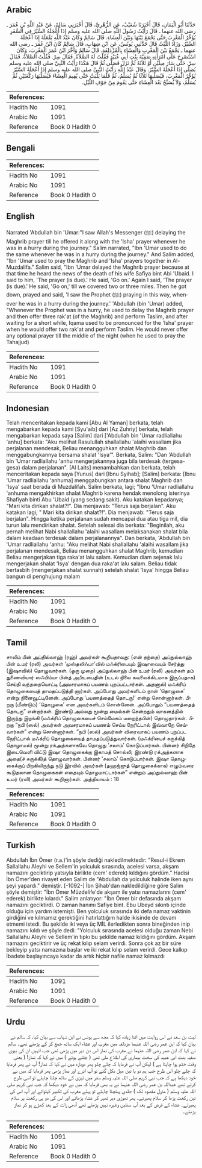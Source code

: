 ## Arabic


<div dir="rtl" lang="ar" style={{fontSize:'larger',backgroundColor:'#f8f9fa',padding:20}}>
حَدَّثَنَا أَبُو الْيَمَانِ، قَالَ أَخْبَرَنَا شُعَيْبٌ، عَنِ الزُّهْرِيِّ، قَالَ أَخْبَرَنِي سَالِمٌ، عَنْ عَبْدِ اللَّهِ بْنِ عُمَرَ ـ رضى الله عنهما ـ قَالَ رَأَيْتُ رَسُولَ اللَّهِ صلى الله عليه وسلم إِذَا أَعْجَلَهُ السَّيْرُ فِي السَّفَرِ يُؤَخِّرُ الْمَغْرِبَ حَتَّى يَجْمَعَ بَيْنَهَا وَبَيْنَ الْعِشَاءِ‏.‏ قَالَ سَالِمٌ وَكَانَ عَبْدُ اللَّهِ يَفْعَلُهُ إِذَا أَعْجَلَهُ السَّيْرُ‏.‏ وَزَادَ اللَّيْثُ قَالَ حَدَّثَنِي يُونُسُ، عَنِ ابْنِ شِهَابٍ، قَالَ سَالِمٌ كَانَ ابْنُ عُمَرَ ـ رضى الله عنهما ـ يَجْمَعُ بَيْنَ الْمَغْرِبِ وَالْعِشَاءِ بِالْمُزْدَلِفَةِ‏.‏ قَالَ سَالِمٌ وَأَخَّرَ ابْنُ عُمَرَ الْمَغْرِبَ، وَكَانَ اسْتُصْرِخَ عَلَى امْرَأَتِهِ صَفِيَّةَ بِنْتِ أَبِي عُبَيْدٍ فَقُلْتُ لَهُ الصَّلاَةُ‏.‏ فَقَالَ سِرْ‏.‏ فَقُلْتُ الصَّلاَةُ‏.‏ فَقَالَ سِرْ‏.‏ حَتَّى سَارَ مِيلَيْنِ أَوْ ثَلاَثَةً ثُمَّ نَزَلَ فَصَلَّى ثُمَّ قَالَ هَكَذَا رَأَيْتُ النَّبِيَّ صلى الله عليه وسلم يُصَلِّي إِذَا أَعْجَلَهُ السَّيْرُ‏.‏ وَقَالَ عَبْدُ اللَّهِ رَأَيْتُ النَّبِيَّ صلى الله عليه وسلم إِذَا أَعْجَلَهُ السَّيْرُ يُؤَخِّرُ الْمَغْرِبَ، فَيُصَلِّيهَا ثَلاَثًا ثُمَّ يُسَلِّمُ، ثُمَّ قَلَّمَا يَلْبَثُ حَتَّى يُقِيمَ الْعِشَاءَ فَيُصَلِّيَهَا رَكْعَتَيْنِ ثُمَّ يُسَلِّمُ، وَلاَ يُسَبِّحُ بَعْدَ الْعِشَاءِ حَتَّى يَقُومَ مِنْ جَوْفِ اللَّيْلِ‏.‏
</div>
<div style={{backgroundColor:'#f8f9fa',padding:20, marginBottom: 10}}><table> <thead> <tr> <th>References:</th> <th></th> </tr> </thead> <tbody><tr><td>Hadith No</td><td>1091</td></tr><tr><td>Arabic No</td><td>1091</td></tr><tr><td>Reference</td><td>Book 0 Hadith 0</td></tr></tbody></table></div>

## Bengali


<div dir="ltr" lang="bn" style={{fontSize:'larger',backgroundColor:'#f8f9fa',padding:20}}>

</div>
<div style={{backgroundColor:'#f8f9fa',padding:20, marginBottom: 10}}><table> <thead> <tr> <th>References:</th> <th></th> </tr> </thead> <tbody><tr><td>Hadith No</td><td>1091</td></tr><tr><td>Arabic No</td><td>1091</td></tr><tr><td>Reference</td><td>Book 0 Hadith 0</td></tr></tbody></table></div>

## English


<div dir="ltr" lang="en" style={{fontSize:'larger',backgroundColor:'#f8f9fa',padding:20}}>
Narrated 'Abdullah bin 'Umar:"I saw Allah's Messenger (ﷺ) delaying the Maghrib prayer till he offered it along with the 'Isha' prayer whenever he was in a hurry during the journey." Salim narrated, "Ibn 'Umar used to do the same whenever he was in a hurry during the journey." And Salim added, "Ibn 'Umar used to pray the Maghrib and 'Isha' prayers together in Al-Muzdalifa." Salim said, "Ibn 'Umar delayed the Maghrib prayer because at that time he heard the news of the death of his wife Safiya bint Abi 'Ubaid. I said to him, 'The prayer (is due).' He said, 'Go on.' Again I said, 'The prayer (is due).' He said, 'Go on,' till we covered two or three miles. Then he got down, prayed and said, 'I saw the Prophet (ﷺ) praying in this way, whenever he was in a hurry during the journey.' 'Abdullah (bin 'Umar) added, "Whenever the Prophet was in a hurry, he used to delay the Maghrib prayer and then offer three rak'at (of the Maghrib) and perform Taslim, and after waiting for a short while, Iqama used to be pronounced for the 'Isha' prayer when he would offer two rak'at and perform Taslim. He would never offer any optional prayer till the middle of the night (when he used to pray the Tahajjud)
</div>
<div style={{backgroundColor:'#f8f9fa',padding:20, marginBottom: 10}}><table> <thead> <tr> <th>References:</th> <th></th> </tr> </thead> <tbody><tr><td>Hadith No</td><td>1091</td></tr><tr><td>Arabic No</td><td>1091</td></tr><tr><td>Reference</td><td>Book 0 Hadith 0</td></tr></tbody></table></div>

## Indonesian


<div dir="ltr" lang="id" style={{fontSize:'larger',backgroundColor:'#f8f9fa',padding:20}}>
Telah menceritakan kepada kami [Abu Al Yaman] berkata, telah mengabarkan kepada kami [Syu'aib] dari [Az Zuhriy] berkata, telah mengabarkan kepada saya [Salim] dari ['Abdullah bin 'Umar radliallahu 'anhu] berkata: "Aku melihat Rasulullah shallallahu 'alaihi wasallam jika perjalanan mendesak, Beliau menangguhkan shalat Maghrib dan menggabungkannya bersama shalat 'Isya'". Berkata, Salim: "Dan 'Abdullah bin 'Umar radliallahu 'anhu mengerjakannya juga bila terdesak (tergesa-gesa) dalam perjalanan". [Al Laits] menambahkan dan berkata, telah menceritakan kepada saya [Yunus] dari [Ibnu Syihab]; [Salim] berkata: [Ibnu 'Umar radliallahu 'anhuma] menggabungkan antara shalat Maghrib dan 'Isya' saat berada di Muzdalifah. Salim berkata, lagi; "Ibnu 'Umar radliallahu 'anhuma mengakhirkan shalat Maghrib karena hendak menolong isterinya Shafiyah binti Abu 'Ubaid (yang sedang sakit). Aku katakan kepadanya; "Mari kita dirikan shalat?!". Dia menjawab: "Terus saja berjalan". Aku katakan lagi; " Mari kita dirikan shalat?!". Dia menjawab: "Terus saja berjalan". Hingga ketika perjalanan sudah mencapai dua atau tiga mil, dia turun lalu mendirikan shalat. Setelah selesai dia berkata: "Beginilah, aku pernah melihat Nabi shallallahu 'alaihi wasallam melaksanakan shalat bila dalam keadaan terdesak dalam perjalanannya". Dan berkata, 'Abdullah bin 'Umar radliallahu 'anhu: "Aku melihat Nabi shallallahu 'alaihi wasallam jika perjalanan mendesak, Beliau menangguhkan shalat Maghrib, kemudian Beliau mengerjakan tiga raka'at lalu salam. Kemudian diam sejenak lalu mengerjakan shalat 'Isya' dengan dua raka'at lalu salam. Beliau tidak bertasbih (mengerjakan shalat sunnah) setelah shalat 'Isya' hingga Beliau bangun di penghujung malam
</div>
<div style={{backgroundColor:'#f8f9fa',padding:20, marginBottom: 10}}><table> <thead> <tr> <th>References:</th> <th></th> </tr> </thead> <tbody><tr><td>Hadith No</td><td>1091</td></tr><tr><td>Arabic No</td><td>1091</td></tr><tr><td>Reference</td><td>Book 0 Hadith 0</td></tr></tbody></table></div>

## Tamil


<div dir="ltr" lang="ta" style={{fontSize:'larger',backgroundColor:'#f8f9fa',padding:20}}>
சாலிம் பின் அப்தில்லாஹ் (ரஹ்) அவர்கள் கூறியதாவது: (என் தந்தை) அப்துல்லாஹ் பின் உமர் (ரலி) அவர்கள் ‘முஸ்தலிஃபா’வில் மஃக்ரிபையும் இஷாவையும் சேர்த்து (இஷாவில்) தொழுவார்கள். (ஒரு முறை) அப்துல்லாஹ் பின் உமர் (ரலி) அவர்கள் தம் துணைவியார் ஸஃபிய்யா பின்த் அபீஉபைதின் (உடல் நிலை கவலைக்கிடமாக இருப்பதாக) செய்தி வந்ததையொட்டி (அவசரமாகப் பயணம் புறப்பட்டார்கள். அதனால்) மஃக்ரிப் தொழுகையைத் தாமதப்படுத்தி னார்கள். அப்போது அவர்களிடம் நான் ‘தொழுகை’ என்று நினைவூட்டினேன். அப்போது ‘பயணத்தைத் தொடரு!’ என்று சொன்னார்கள். பிறகு (மீண்டும்) ‘தொழுகை’ என அவர்களிடம் சொன்னேன். அப்போதும் “பயணத்தைத் தொடரு” என்றார்கள். இரண்டு அல்லது மூன்று மைல்கள் சென்றதும் வாகனத்தில் இருந்து இறங்கி (மஃக்ரிப் தொழுகையைச் செம்மேகம் மறைந்தபின்) தொழுதார்கள். பிறகு “நபி (ஸல்) அவர்கள் அவசரமாகப் பயணம் செய்ய நேரிட்டால் இவ்வாறே செய்வார்கள்” என்று சொன்னார்கள். “நபி (ஸல்) அவர்கள் விரைவாகப் பயணம் புறப்பட நேரிட்டால் மஃக்ரிப் தொழுகையைத் தாமதப்படுத்துவார்கள். (மஃக்ரிபைச் சுருக்கித் தொழாமல்) மூன்று ரக்அத்களாகவே தொழுது ‘சலாம்’ கொடுப்பார்கள். பின்னர் சிறிதே இடைவெளி விட்டு இஷா தொழுகைக்கு இகாமத் சொல்லி, இரண்டு ரக்அத்களாக அதை(ச் சுருக்கி)த் தொழுவார்கள். பின்னர் ‘சலாம்’ கொடுப்பார்கள். இஷா தொழுகைக்குப் பிறகிலிருந்து நடு இரவில் அவர்கள் (தஹஜ்ஜுத் தொழுகைக்காக) எழும்வரை கூடுதலான தொழுகைகள் எதையும் தொழமாட்டார்கள்” என்றும் அப்துல்லாஹ் பின் உமர் (ரலி) அவர்கள் கூறினார்கள். அத்தியாயம் : 18
</div>
<div style={{backgroundColor:'#f8f9fa',padding:20, marginBottom: 10}}><table> <thead> <tr> <th>References:</th> <th></th> </tr> </thead> <tbody><tr><td>Hadith No</td><td>1091</td></tr><tr><td>Arabic No</td><td>1091</td></tr><tr><td>Reference</td><td>Book 0 Hadith 0</td></tr></tbody></table></div>

## Turkish


<div dir="ltr" lang="tr" style={{fontSize:'larger',backgroundColor:'#f8f9fa',padding:20}}>
Abdullah İbn Ömer (r.a.)'in şöyle dediği nakledilmektedir: "Resul-i Ek­rem Sallallahu Aleyhi ve Sellem'in yolculuk sırasında, acelesi varsa, akşam namazını geciktirip yatsıyla birlikte (cem' ederek) kıldığını gördüm." Hadisi İbn Ömer'den rivayet eden Salim de "Abdullah da yolculuk halinde iken aynı şeyi yapardı." demiştir. [-1092-] İbn Şihab'dan nakledildiğine göre Salim şöyle demiştir: "İbn Ömer Müzdelife'de akşam ile yatsı namazlarını (cem' ederek) birlikte kılardı." Salim anlatıyor: "İbn Ömer bir defasında akşam namazını geciktirdi. O zaman hanımı Safiye bint. Ebu Ubeyd sıkıntı içinde olduğu için yardım istemişti. Ben yolculuk sırasında iki defa namaz vaktinin girdiğini ve kılmamız gerektiğini hatırlattığım halde ikisinde de devam etmemi istedi. Bu şekilde iki veya üç MİL ilerledikten sonra bineğinden inip namazını kıldı ve şöyle dedi: "Yolculuk sırasında acelesi olduğu zaman Nebi Sallallahu Aleyhi ve Sellem'in tıpkı bu şekilde namaz kıldığını gördüm. Akşam namazını geciktirir ve üç rekat kılıp selam verirdi. Sonra çok az bir süre bekleyip yatsı namazına başlar ve iki rekat kılıp selam verirdi. Gece kalkıp İbadete başlayıncaya kadar da artık hiçbir nafile namaz kılmazdı
</div>
<div style={{backgroundColor:'#f8f9fa',padding:20, marginBottom: 10}}><table> <thead> <tr> <th>References:</th> <th></th> </tr> </thead> <tbody><tr><td>Hadith No</td><td>1091</td></tr><tr><td>Arabic No</td><td>1091</td></tr><tr><td>Reference</td><td>Book 0 Hadith 0</td></tr></tbody></table></div>

## Urdu


<div dir="rtl" lang="ur" style={{fontSize:'larger',backgroundColor:'#f8f9fa',padding:20}}>
لیث بن سعد نے اس روایت میں اتنا زیادہ کیا کہ مجھ سے یونس نے ابن شہاب سے بیان کیا، کہ سالم نے بیان کیا کہ ابن عمر رضی اللہ عنہما مزدلفہ میں مغرب اور عشاء ایک ساتھ جمع کر کے پڑھتے تھے۔ سالم نے کہا کہ ابن عمر رضی اللہ عنہما نے مغرب کی نماز اس دن دیر میں پڑھی تھی جب انہیں ان کی بیوی صفیہ بنت ابی عبید کی سخت بیماری کی اطلاع ملی تھی ( چلتے ہوئے ) میں نے کہا کہ نماز! ( یعنی وقت ختم ہوا چاہتا ہے ) لیکن آپ نے فرمایا کہ چلے چلو پھر دوبارہ میں نے کہا کہ نماز! آپ نے پھر فرمایا کہ چلے چلو اس طرح جب ہم دو یا تین میل نکل گئے تو آپ اترے اور نماز پڑھی پھر فرمایا کہ میں نے خود دیکھا ہے کہ جب نبی کریم صلی اللہ علیہ وسلم سفر میں تیزی کے ساتھ چلنا چاہتے تو اسی طرح کرتے تھے عبداللہ بن عمر رضی اللہ عنہما نے یہ بھی فرمایا کہ میں نے خود دیکھا کہ جب نبی کریم صلی اللہ علیہ وسلم ( منزل مقصود تک ) جلدی پہنچنا چاہتے تو پہلے مغرب کی تکبیر کہلواتے اور آپ اس کی تین رکعت پڑھا کر سلام پھیرتے۔ پھر تھوڑی دیر ٹھہر کر عشاء پڑھاتے اور اس کی دو ہی رکعت پر سلام پھیرتے۔ عشاء کے فرض کے بعد آپ سنتیں وغیرہ نہیں پڑھتے تھے آدھی رات کے بعد کھڑے ہو کر نماز پڑھتے۔
</div>
<div style={{backgroundColor:'#f8f9fa',padding:20, marginBottom: 10}}><table> <thead> <tr> <th>References:</th> <th></th> </tr> </thead> <tbody><tr><td>Hadith No</td><td>1091</td></tr><tr><td>Arabic No</td><td>1091</td></tr><tr><td>Reference</td><td>Book 0 Hadith 0</td></tr></tbody></table></div>